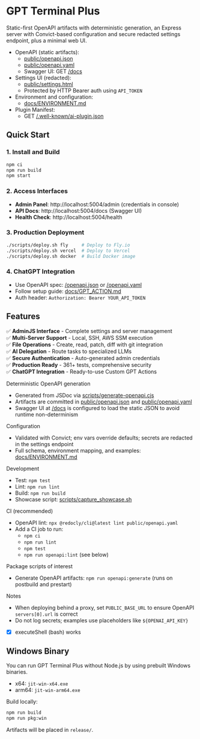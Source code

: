 # GPT Terminal Plus

Static-first OpenAPI artifacts with deterministic generation, an Express server with Convict-based configuration and secure redacted settings endpoint, plus a minimal web UI.

- OpenAPI (static artifacts):
  - [public/openapi.json](public/openapi.json)
  - [public/openapi.yaml](public/openapi.yaml)
  - Swagger UI: GET [/docs](/docs)
- Settings UI (redacted):
  - [public/settings.html](public/settings.html)
  - Protected by HTTP Bearer auth using `API_TOKEN`
- Environment and configuration:
  - [docs/ENVIRONMENT.md](docs/ENVIRONMENT.md)
- Plugin Manifest:
  - GET [/.well-known/ai-plugin.json](/.well-known/ai-plugin.json)

## Quick Start

### 1. Install and Build
```bash
npm ci
npm run build
npm start
```

### 2. Access Interfaces
- **Admin Panel**: http://localhost:5004/admin (credentials in console)
- **API Docs**: http://localhost:5004/docs (Swagger UI)
- **Health Check**: http://localhost:5004/health

### 3. Production Deployment
```bash
./scripts/deploy.sh fly     # Deploy to Fly.io
./scripts/deploy.sh vercel  # Deploy to Vercel
./scripts/deploy.sh docker  # Build Docker image
```

### 4. ChatGPT Integration
- Use OpenAPI spec: [/openapi.json](/openapi.json) or [/openapi.yaml](/openapi.yaml)
- Follow setup guide: [docs/GPT_ACTION.md](docs/GPT_ACTION.md)
- Auth header: `Authorization: Bearer YOUR_API_TOKEN`

## Features

✅ **AdminJS Interface** - Complete settings and server management  
✅ **Multi-Server Support** - Local, SSH, AWS SSM execution  
✅ **File Operations** - Create, read, patch, diff with git integration  
✅ **AI Delegation** - Route tasks to specialized LLMs  
✅ **Secure Authentication** - Auto-generated admin credentials  
✅ **Production Ready** - 361+ tests, comprehensive security  
✅ **ChatGPT Integration** - Ready-to-use Custom GPT Actions  

Deterministic OpenAPI generation
- Generated from JSDoc via [scripts/generate-openapi.cjs](scripts/generate-openapi.cjs)
- Artifacts are committed in [public/openapi.json](public/openapi.json) and [public/openapi.yaml](public/openapi.yaml)
- Swagger UI at [/docs](/docs) is configured to load the static JSON to avoid runtime non-determinism

Configuration
- Validated with Convict; env vars override defaults; secrets are redacted in the settings endpoint
- Full schema, environment mapping, and examples: [docs/ENVIRONMENT.md](docs/ENVIRONMENT.md)

Development
- Test: `npm test`
- Lint: `npm run lint`
- Build: `npm run build`
- Showcase script: [scripts/capture_showcase.sh](scripts/capture_showcase.sh)

CI (recommended)
- OpenAPI lint: `npx @redocly/cli@latest lint public/openapi.yaml`
- Add a CI job to run:
  - `npm ci`
  - `npm run lint`
  - `npm test`
  - `npm run openapi:lint` (see below)

Package scripts of interest
- Generate OpenAPI artifacts: `npm run openapi:generate` (runs on postbuild and prestart)

Notes
- When deploying behind a proxy, set `PUBLIC_BASE_URL` to ensure OpenAPI `servers[0].url` is correct
- Do not log secrets; examples use placeholders like `${OPENAI_API_KEY}`
- [x] executeShell (bash) works

## Windows Binary

You can run GPT Terminal Plus without Node.js by using prebuilt Windows binaries.

- x64: `jit-win-x64.exe`
- arm64: `jit-win-arm64.exe`

Build locally:

```bash
npm run build
npm run pkg:win
```

Artifacts will be placed in `release/`.
